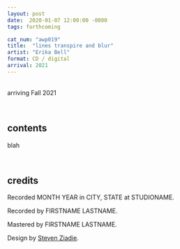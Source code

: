 ```yaml
---
layout: post
date:  2020-01-07 12:00:00 -0800
tags: forthcoming

cat_num: "awp019"
title:  "lines transpire and blur"
artist: "Erika Bell"
format: CD / digital
arrival: 2021
---
```


<br/>arriving Fall 2021

<br/>

## contents

blah

<br/>

## credits

Recorded MONTH YEAR in CITY, STATE at STUDIONAME.

Recorded by FIRSTNAME LASTNAME.

Mastered by FIRSTNAME LASTNAME.

Design by [Steven Ziadie](http://s-ziadie.com/).
